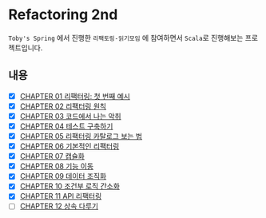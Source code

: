 # Refactoring 2nd

`Toby's Spring` 에서 진행한 `리팩토링-읽기모임` 에 참여하면서 `Scala`로 진행해보는 프로젝트입니다.  

## 내용

- [x] [CHAPTER 01 리팩터링: 첫 번째 예시](src/main/scala/ch01/README.md)
- [x] [CHAPTER 02 리팩터링 원칙](src/main/scala/ch02/README.md)
- [x] [CHAPTER 03 코드에서 나는 악취](src/main/scala/ch03/README.md)
- [x] [CHAPTER 04 테스트 구축하기](src/main/scala/ch04/README.md)
- [x] [CHAPTER 05 리팩터링 카탈로그 보는 법](src/main/scala/ch05/README.md)
- [x] [CHAPTER 06 기본적인 리팩터링](src/main/scala/ch06/README.md)
- [x] [CHAPTER 07 캡슐화](src/main/scala/ch07/README.md)
- [x] [CHAPTER 08 기능 이동](src/main/scala/ch08/README.md)
- [x] [CHAPTER 09 데이터 조직화](src/main/scala/ch09/README.md)
- [x] [CHAPTER 10 조건부 로직 간소화](src/main/scala/ch10/README.md)
- [x] [CHAPTER 11 API 리팩터링](src/main/scala/ch11/README.md)
- [ ] [CHAPTER 12 상속 다루기](src/main/scala/ch12/README.md)
